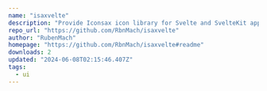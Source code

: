 ```yaml
---
name: "isaxvelte"
description: "Provide Iconsax icon library for Svelte and SvelteKit applications."
repo_url: "https://github.com/RbnMach/isaxvelte"
author: "RubenMach"
homepage: "https://github.com/RbnMach/isaxvelte#readme"
downloads: 2
updated: "2024-06-08T02:15:46.407Z"
tags: 
  - ui
---
```

